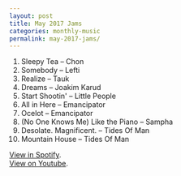 ```yaml
---
layout: post
title: May 2017 Jams
categories: monthly-music
permalink: may-2017-jams/
---
```


1. Sleepy Tea – Chon
2. Somebody – Lefti
3. Realize – Tauk
4. Dreams – Joakim Karud
5. Start Shootin' – Little People
6. All in Here – Emancipator
7. Ocelot – Emancipator
8. (No One Knows Me) Like the Piano – Sampha
9. Desolate. Magnificent. – Tides Of Man
10. Mountain House – Tides Of Man

[View in Spotify][spotify].  
[View on Youtube][youtube].

[spotify]: https://open.spotify.com/user/fred.hohman/playlist/7dmQ3430CdDPbjlR7zv0uQ "View in Spotify."
[youtube]: https://www.youtube.com/playlist?list=PL7t4sFPlrvYVXSFopdb0l1__YQTAFQiSc "View on Youtube."